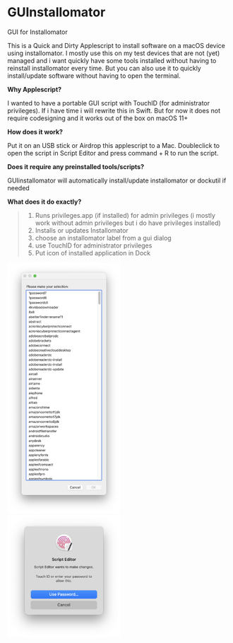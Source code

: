 # GUInstallomator
GUI for Installomator

This is a Quick and Dirty Applescript to install software on a macOS device using installomator.
I mostly use this on my test devices that are not (yet) managed and i want quickly have some tools installed without having to reinstall installomator every time. But you can also use it to quickly install/update software without having to open the terminal.

**Why Applescript?**

I wanted to have a portable GUI script with TouchID (for administrator privileges). If i have time i will rewrite this in Swift. But for now it does not require codesigning and it works out of the box on macOS 11+




**How does it work?**

Put it on an USB stick or Airdrop this applescript to a Mac. Doubleclick to open the script in Script Editor and press command + R to run the script.



**Does it require any preinstalled tools/scripts?**

GUIinstallomator will automatically install/update installomator or dockutil if needed



**What does it do exactly?**
>1) Runs privileges.app (if installed) for admin privileges (i mostly work without admin privileges but i do have privileges installed)
>2) Installs or updates Installomator
>3) choose an installomator label from a gui dialog
>4) use TouchID for administrator privileges
>5) Put icon of installed application in Dock


<img src="https://raw.githubusercontent.com/macbofh/GUInstallomator/main/screenshots/choose_label.png" width="256"/> <img src="https://raw.githubusercontent.com/macbofh/GUInstallomator/main/screenshots/touchid.png" width="256"/>
